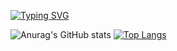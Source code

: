 [![Typing SVG](https://readme-typing-svg.herokuapp.com?font=jetbrains+mono&size=23&color=BB9AF7&background=414868&width=495&lines=Adri%C3%A0+Juanola+-%3E+Devops+Engineer+%3C3)](https://git.io/typing-svg)

![Anurag's GitHub stats](https://github-readme-stats.vercel.app/api?username=killersalt&show_icons=true&theme=tokyonight&count_private=true&hide=stars)
[![Top Langs](https://github-readme-stats.vercel.app/api/top-langs/?username=killersalt&theme=tokyonight)](https://github.com/anuraghazra/github-readme-stats)
